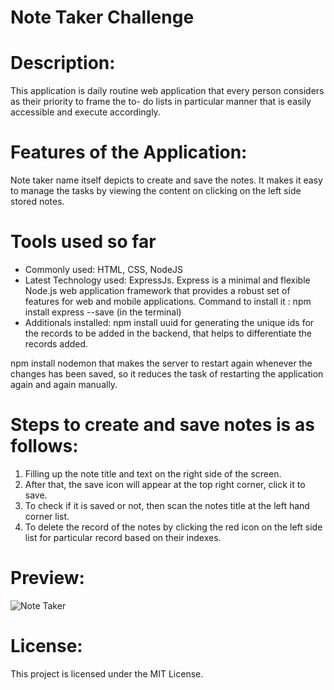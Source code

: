 # Note Taker Challenge
# Description:
This application is daily routine web application that every person considers as their priority to frame the to- do lists in particular manner that is easily accessible and execute accordingly.

# Features of the Application:
Note taker name itself depicts to create and save the notes. It makes it easy to manage the tasks by viewing the content on clicking on the left side stored notes.

# Tools used so far

- Commonly used: HTML, CSS, NodeJS
- Latest Technology used: ExpressJs. 
Express is a minimal and flexible Node.js web application framework that provides a robust set of features for web and mobile applications.
Command to install it : npm install express --save (in the terminal)
- Additionals installed:
npm install uuid for generating the unique ids for the records to be added in the backend, that helps to differentiate the records added.

npm install nodemon that makes the server to restart again whenever the changes has been saved, so it reduces the task of restarting the application again and again manually.
# Steps to create and save notes is as follows:
1. Filling up the note title and text on the right side of the screen.
2. After that, the save icon will appear at the top right corner, click it to save.
3. To check if it is saved or not, then scan the notes title at the left hand corner list.
4. To delete the record of the notes by clicking the red icon on the left side list for particular record based on their indexes.
# Preview:
![Note Taker](https://user-images.githubusercontent.com/114631240/222641441-68b3dc7c-2ed5-4ad9-bc60-745cfc1efb43.gif)

# License:
This project is licensed under the MIT License.
